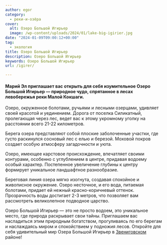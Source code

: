 ```yaml
---
author: egor
category:
  - реки-и-озёра
cover:
  alt: Озеро Большой Игирьер
  image: /wp-content/uploads/2024/01/lake-big-igirier.jpg
date: "2024-01-09T09:00:12+00:00"
tag:
  - экология
title: Озеро Большой Игирьер
description: Озеро Большой Игирьер
keywords: Озеро Большой Игирьер
url: /igirer/

---
```

#### Марий Эл приглашает вас открыть для себя изумительное Озеро Большой Игирьер — природное чудо, спрятанное в лесах левобережья реки Малой Кокшаги.

Озеро, окруженное болотами, ручьями и лесными озерцами, удивляет своей красотой и уединением. Дорога от поселка Силикатный, пролегающая через лес, ведет вас к этому укромному уголку на расстоянии всего 21-22 километров.

Берега озера представляют собой плоские заболоченные участки, где густо раскинулся сосновый лес с елью и березой. Моховой покров создает особую атмосферу загадочности и уюта.

Озеро, имеющее карстовое происхождение, впечатляет своими контурами, особенно с углублением в центре, придавая водоему особый характер. Постепенное увеличение глубины к центру формирует уникальное ландшафтное разнообразие.

Береговая линия озера мягко изогнута, создавая спокойное и живописное окружение. Озеро несточное, и его вода, питаемая болотами, придает ей нежный красно-коричневый оттенок. Прозрачность воды достигает 2-3 метров, что позволяет вам рассмотреть великолепное подводное царство.

Озеро Большой Игирьер — это не просто водоем, это уникальное место, где природа раскрывает свои тайны. Приглашаем вас насладиться этим природным богатством, прогуливаясь по его берегам и наслаждаясь миром и спокойствием у подножия лесов. Откройте для себя удивительный мир Озера Большой Игирьер в [Звениговском](/zvenigovskij/) районе!
